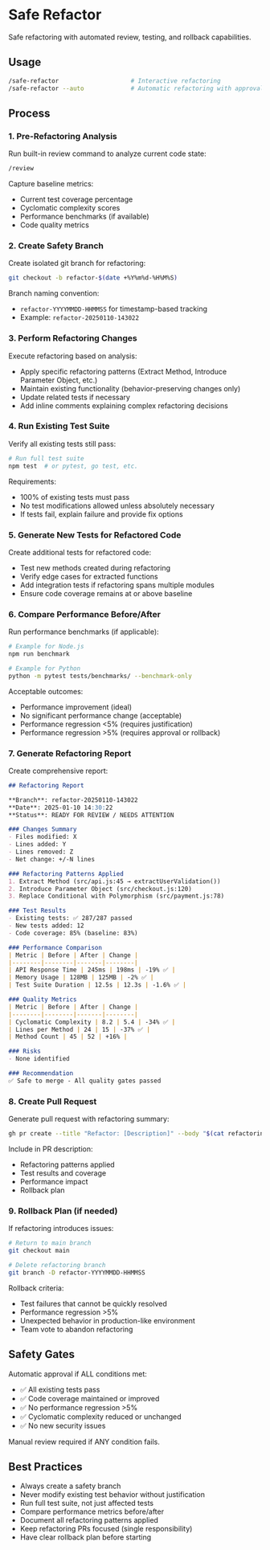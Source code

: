 # Safe Refactor

Safe refactoring with automated review, testing, and rollback capabilities.

## Usage

```bash
/safe-refactor                    # Interactive refactoring
/safe-refactor --auto             # Automatic refactoring with approval gates
```

## Process

### 1. Pre-Refactoring Analysis

Run built-in review command to analyze current code state:
```bash
/review
```

Capture baseline metrics:
- Current test coverage percentage
- Cyclomatic complexity scores
- Performance benchmarks (if available)
- Code quality metrics

### 2. Create Safety Branch

Create isolated git branch for refactoring:
```bash
git checkout -b refactor-$(date +%Y%m%d-%H%M%S)
```

Branch naming convention:
- `refactor-YYYYMMDD-HHMMSS` for timestamp-based tracking
- Example: `refactor-20250110-143022`

### 3. Perform Refactoring Changes

Execute refactoring based on analysis:
- Apply specific refactoring patterns (Extract Method, Introduce Parameter Object, etc.)
- Maintain existing functionality (behavior-preserving changes only)
- Update related tests if necessary
- Add inline comments explaining complex refactoring decisions

### 4. Run Existing Test Suite

Verify all existing tests still pass:
```bash
# Run full test suite
npm test  # or pytest, go test, etc.
```

Requirements:
- 100% of existing tests must pass
- No test modifications allowed unless absolutely necessary
- If tests fail, explain failure and provide fix options

### 5. Generate New Tests for Refactored Code

Create additional tests for refactored code:
- Test new methods created during refactoring
- Verify edge cases for extracted functions
- Add integration tests if refactoring spans multiple modules
- Ensure code coverage remains at or above baseline

### 6. Compare Performance Before/After

Run performance benchmarks (if applicable):
```bash
# Example for Node.js
npm run benchmark

# Example for Python
python -m pytest tests/benchmarks/ --benchmark-only
```

Acceptable outcomes:
- Performance improvement (ideal)
- No significant performance change (acceptable)
- Performance regression <5% (requires justification)
- Performance regression >5% (requires approval or rollback)

### 7. Generate Refactoring Report

Create comprehensive report:

```markdown
## Refactoring Report

**Branch**: refactor-20250110-143022
**Date**: 2025-01-10 14:30:22
**Status**: READY FOR REVIEW / NEEDS ATTENTION

### Changes Summary
- Files modified: X
- Lines added: Y
- Lines removed: Z
- Net change: +/-N lines

### Refactoring Patterns Applied
1. Extract Method (src/api.js:45 → extractUserValidation())
2. Introduce Parameter Object (src/checkout.js:120)
3. Replace Conditional with Polymorphism (src/payment.js:78)

### Test Results
- Existing tests: ✅ 287/287 passed
- New tests added: 12
- Code coverage: 85% (baseline: 83%)

### Performance Comparison
| Metric | Before | After | Change |
|--------|--------|-------|--------|
| API Response Time | 245ms | 198ms | -19% ✅ |
| Memory Usage | 128MB | 125MB | -2% ✅ |
| Test Suite Duration | 12.5s | 12.3s | -1.6% ✅ |

### Quality Metrics
| Metric | Before | After | Change |
|--------|--------|-------|--------|
| Cyclomatic Complexity | 8.2 | 5.4 | -34% ✅ |
| Lines per Method | 24 | 15 | -37% ✅ |
| Method Count | 45 | 52 | +16% |

### Risks
- None identified

### Recommendation
✅ Safe to merge - All quality gates passed
```

### 8. Create Pull Request

Generate pull request with refactoring summary:
```bash
gh pr create --title "Refactor: [Description]" --body "$(cat refactoring-report.md)"
```

Include in PR description:
- Refactoring patterns applied
- Test results and coverage
- Performance impact
- Rollback plan

### 9. Rollback Plan (if needed)

If refactoring introduces issues:
```bash
# Return to main branch
git checkout main

# Delete refactoring branch
git branch -D refactor-YYYYMMDD-HHMMSS
```

Rollback criteria:
- Test failures that cannot be quickly resolved
- Performance regression >5%
- Unexpected behavior in production-like environment
- Team vote to abandon refactoring

## Safety Gates

Automatic approval if ALL conditions met:
- ✅ All existing tests pass
- ✅ Code coverage maintained or improved
- ✅ No performance regression >5%
- ✅ Cyclomatic complexity reduced or unchanged
- ✅ No new security issues

Manual review required if ANY condition fails.

## Best Practices

- Always create a safety branch
- Never modify existing test behavior without justification
- Run full test suite, not just affected tests
- Compare performance metrics before/after
- Document all refactoring patterns applied
- Keep refactoring PRs focused (single responsibility)
- Have clear rollback plan before starting
